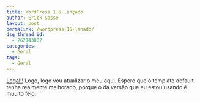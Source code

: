 ```yaml
---
title: WordPress 1.5 lançado
author: Erick Sasse
layout: post
permalink: /wordpress-15-lanado/
dsq_thread_id:
  - 262143002
categories:
  - Geral
tags:
  - Geral
---
```

[Legal!!][1] Logo, logo vou atualizar o meu aqui. Espero que o template default tenha realmente melhorado, porque o da vers&atilde;o que eu estou usando &eacute; muuito feio.

 [1]: http://wordpress.org/development/2005/02/strayhorn/
